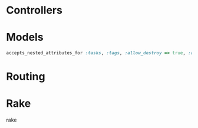 # Controllers


# Models

```Ruby
accepts_nested_attributes_for :tasks, :tags, :allow_destroy => true, :reject_if => proc { |a| a['name'].blank? }
```



# Routing


# Rake

rake 